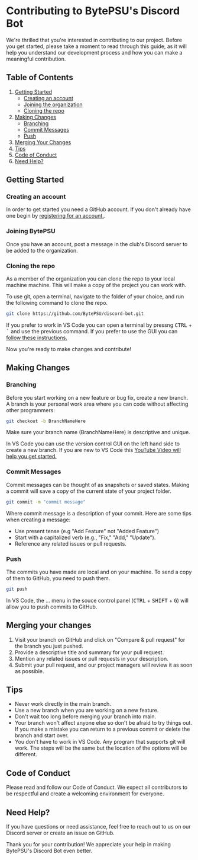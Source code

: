 # Contributing to BytePSU's Discord Bot 

We're thrilled that you're interested in contributing to our project. Before you get started, please take a moment to read through this guide, as it will help you understand our development process and how you can make a meaningful contribution.

## Table of Contents

1. [Getting Started](#getting-started)
    - [Creating an account](#creating-an-account)
    - [Joining the organization](#joining-bytepsu)
    - [Cloning the repo](#cloning-the-repo)
2. [Making Changes](#making-changes)
    - [Branching](#branching)
    - [Commit Messages](#commit-messages)
    - [Push](#push)
3. [Merging Your Changes](#merging-your-changes)
4. [Tips](#tips)
5. [Code of Conduct](#code-of-conduct)
6. [Need Help?](#need-help)

## Getting Started

### Creating an account
In order to get started you need a GitHub account. If you don't already have one begin by [registering for an account.](https://github.com/join). 

### Joining BytePSU
Once you have an account, post a message in the club's Discord server to be added to the organization.   

### Cloning the repo
As a member of the organization you can clone the repo to your local machine machine. This will make a copy of the project you can work with. 

To use git, open a terminal, navigate to the folder of your choice, and run the following command to clone the repo.

```bash
git clone https://github.com/BytePSU/discord-bot.git
```

If you prefer to work in VS Code you can open a terminal by pressng <kbd>CTRL</kbd> + <kbd>`</kbd> and use the previous command. If you prefer to use the GUI you can [follow these instructions.](https://www.geeksforgeeks.org/how-to-clone-a-project-from-github-using-vscode/)

Now you're ready to make changes and contribute!

## Making Changes 

### Branching 
Before you start working on a new feature or bug fix, create a new branch. A branch is your personal work area where you can code without affecting other programmers: 
```bash
git checkout -b BranchNameHere
```
Make sure your branch name (BranchNameHere) is descriptive and unique.

In VS Code you can use the version control GUI on the left hand side to create a new branch. If you are new to VS Code this [YouTube Video will help you get started.](https://www.geeksforgeeks.org/how-to-clone-a-project-from-github-using-vscode/) 

### Commit Messages
Commit messages can be thought of as snapshots or saved states. Making a commit will save a copy of the current state of your project folder.

```bash
git commit -m "commit message"
```
Where commit message is a description of your commit. Here are some tips when creating a message:

- Use present tense (e.g "Add Feature" not "Added Feature")
- Start with a capitalized verb (e.g., "Fix," "Add," "Update").
- Reference any related issues or pull requests.

### Push 
The commits you have made are local and on your machine. To send a copy of them to GitHub, you need to push them.

```bash
git push
```

In VS Code, the ... menu in the souce control panel (<kbd>CTRL</kbd> + <kbd>SHIFT</kbd> + <kbd>G</kbd>) will allow you to push commits to GitHub. 

## Merging your changes
1. Visit your branch on GitHub and click on "Compare & pull request" for the branch you just pushed.
2. Provide a descriptive title and summary for your pull request.
3. Mention any related issues or pull requests in your description.
4. Submit your pull request, and our project managers will review it as soon as possible.

## Tips
- Never work directly in the main branch.
- Use a new branch when you are working on a new feature.
- Don't wait too long before merging your branch into main.
- Your branch won't affect anyone else so don't be afraid to try things out. If you make a mistake you can return to a previous commit or delete the branch and start over.
- You don't have to work in VS Code. Any program that supports git will work. The steps will be the same but the location of the options will be different.

## Code of Conduct 
Please read and follow our Code of Conduct. We expect all contributors to be respectful and create a welcoming environment for everyone.

## Need Help? 
If you have questions or need assistance, feel free to reach out to us on our Discord server or create an issue on GitHub.

Thank you for your contribution! We appreciate your help in making BytePSU's Discord Bot even better.
